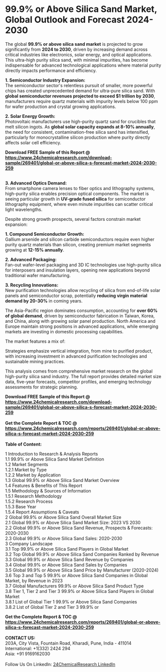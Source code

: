 <h1>99.9% or Above Silica Sand Market, Global Outlook and Forecast 2024-2030</h1><p>The global <strong>99.9% or above silica sand market</strong> is projected to grow significantly from <strong>2024 to 2030</strong>, driven by increasing demand across critical industries like electronics, solar energy, and optical applications. This ultra-high purity silica sand, with minimal impurities, has become indispensable for advanced technological applications where material purity directly impacts performance and efficiency.</p><p><strong>1. Semiconductor Industry Expansion:</strong><br>
The semiconductor sector's relentless pursuit of smaller, more powerful chips has created unprecedented demand for ultra-pure silica sand. With <strong>global semiconductor revenues projected to exceed $1 trillion by 2030</strong>, manufacturers require quartz materials with impurity levels below 100 ppm for wafer production and crystal growing applications.</p><p><strong>2. Solar Energy Growth:</strong><br>
Photovoltaic manufacturers use high-purity quartz sand for crucibles that melt silicon ingots. As <strong>global solar capacity expands at 8-10% annually</strong>, the need for consistent, contamination-free silica sand has intensified, particularly for monocrystalline silicon production where purity directly affects solar cell efficiency.</p><div><b>Download FREE Sample of this Report @ 
            <a href="https://www.24chemicalresearch.com/download-sample/269401/global-or-above-silica-s-forecast-market-2024-2030-259">
            https://www.24chemicalresearch.com/download-sample/269401/global-or-above-silica-s-forecast-market-2024-2030-259</a></b></div><br><p><strong>3. Advanced Optics Demand:</strong><br>
From smartphone camera lenses to fiber optics and lithography systems, high-purity silica enables precision optical components. The market is seeing particular growth in <strong>UV-grade fused silica</strong> for semiconductor lithography equipment, where even minute impurities can scatter critical light wavelengths.</p><p>Despite strong growth prospects, several factors constrain market expansion:</p><p><strong>1. Compound Semiconductor Growth:</strong><br>
Gallium arsenide and silicon carbide semiconductors require even higher purity quartz materials than silicon, creating premium market segments growing at <strong>12-15% annually</strong>.</p><p><strong>2. Advanced Packaging:</strong><br>
Fan-out wafer-level packaging and 3D IC technologies use high-purity silica for interposers and insulation layers, opening new applications beyond traditional wafer manufacturing.</p><p><strong>3. Recycling Innovations:</strong><br>
New purification technologies allow recycling of silica from end-of-life solar panels and semiconductor scrap, potentially <strong>reducing virgin material demand by 20-30%</strong> in coming years.</p><p>The Asia-Pacific region dominates consumption, accounting for <strong>over 60% of global demand</strong>, driven by semiconductor fabrication in Taiwan, Korea, and China, along with growing solar panel production. North America and Europe maintain strong positions in advanced applications, while emerging markets are investing in domestic processing capabilities.</p><p>The market features a mix of:</p><p>Strategies emphasize vertical integration, from mine to purified product, with increasing investment in advanced purification technologies and sustainable mining practices.</p><p>This analysis comes from comprehensive market research on the global high-purity silica sand industry. The full report provides detailed market size data, five-year forecasts, competitor profiles, and emerging technology assessments for strategic planning.</p><div><b>Download FREE Sample of this Report @ 
            <a href="https://www.24chemicalresearch.com/download-sample/269401/global-or-above-silica-s-forecast-market-2024-2030-259">
            https://www.24chemicalresearch.com/download-sample/269401/global-or-above-silica-s-forecast-market-2024-2030-259</a></b></div><br><div><b>Get the Complete Report & TOC @ 
            <a href="https://www.24chemicalresearch.com/reports/269401/global-or-above-silica-s-forecast-market-2024-2030-259">
            https://www.24chemicalresearch.com/reports/269401/global-or-above-silica-s-forecast-market-2024-2030-259</a></b></div><br>
            <b>Table of Content:</b><p>1 Introduction to Research & Analysis Reports<br />
    1.1 99.9% or Above Silica Sand Market Definition<br />
    1.2 Market Segments<br />
        1.2.1 Market by Type<br />
        1.2.2 Market by Application<br />
    1.3 Global 99.9% or Above Silica Sand Market Overview<br />
    1.4 Features & Benefits of This Report<br />
    1.5 Methodology & Sources of Information<br />
        1.5.1 Research Methodology<br />
        1.5.2 Research Process<br />
        1.5.3 Base Year<br />
        1.5.4 Report Assumptions & Caveats<br />
2 Global 99.9% or Above Silica Sand Overall Market Size<br />
    2.1 Global 99.9% or Above Silica Sand Market Size: 2023 VS 2030<br />
    2.2 Global 99.9% or Above Silica Sand Revenue, Prospects & Forecasts: 2020-2030<br />
    2.3 Global 99.9% or Above Silica Sand Sales: 2020-2030<br />
3 Company Landscape<br />
    3.1 Top 99.9% or Above Silica Sand Players in Global Market<br />
    3.2 Top Global 99.9% or Above Silica Sand Companies Ranked by Revenue<br />
    3.3 Global 99.9% or Above Silica Sand Revenue by Companies<br />
    3.4 Global 99.9% or Above Silica Sand Sales by Companies<br />
    3.5 Global 99.9% or Above Silica Sand Price by Manufacturer (2020-2024)<br />
    3.6 Top 3 and Top 5 99.9% or Above Silica Sand Companies in Global Market, by Revenue in 2023<br />
    3.7 Global Manufacturers 99.9% or Above Silica Sand Product Type<br />
    3.8 Tier 1, Tier 2 and Tier 3 99.9% or Above Silica Sand Players in Global Market<br />
        3.8.1 List of Global Tier 1 99.9% or Above Silica Sand Companies<br />
        3.8.2 List of Global Tier 2 and Tier 3 99.9% or </p><div><b>Get the Complete Report & TOC @ 
            <a href="https://www.24chemicalresearch.com/reports/269401/global-or-above-silica-s-forecast-market-2024-2030-259">
            https://www.24chemicalresearch.com/reports/269401/global-or-above-silica-s-forecast-market-2024-2030-259</a></b></div><br><b>CONTACT US:</b><br>
            203A, City Vista, Fountain Road, Kharadi, Pune, India - 411014<br>
            International: +1(332) 2424 294<br>
            Asia: +91 9169162030 <br><br>
            Follow Us On LinkedIn: <a href="https://www.linkedin.com/company/24chemicalresearch/">24ChemicalResearch LinkedIn</a>